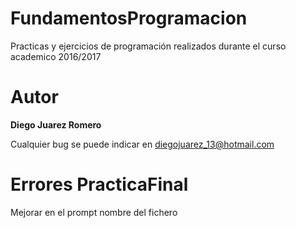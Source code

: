 FundamentosProgramacion
===
Practicas y ejercicios de programación realizados durante el curso academico 2016/2017
# Autor
**Diego Juarez Romero**

Cualquier bug se puede indicar en diegojuarez_13@hotmail.com
# Errores PracticaFinal
Mejorar en el prompt nombre del fichero
